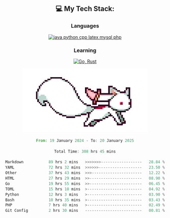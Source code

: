 
<div align="center">
<br>

## 💻 My Tech Stack:

### Languages

[![java python cpp latex mysql php](https://skillicons.dev/icons?i=java,python,cpp,latex,mysql,php)](https://skillicons.dev)

### Learning

[![Go, Rust](https://skillicons.dev/icons?i=go,rust)](https://skillicons.dev)

<center>

<img src="kyubey.gif" alt="Alt-Text" title="" >

</center>


<!--START_SECTION:waka-->

```rust
From: 19 January 2024 - To: 20 January 2025

Total Time: 308 hrs 45 mins

Markdown           89 hrs 2 mins   >>>>>>>------------------   28.84 %
YAML               72 hrs 32 mins  >>>>>>-------------------   23.50 %
Other              37 hrs 43 mins  >>>----------------------   12.22 %
HTML               27 hrs 29 mins  >>-----------------------   08.90 %
Go                 19 hrs 55 mins  >>-----------------------   06.45 %
TOML               15 hrs 10 mins  >------------------------   04.92 %
Python             12 hrs 3 mins   >------------------------   03.90 %
Bash               10 hrs 35 mins  >------------------------   03.43 %
PHP                7 hrs 40 mins   >------------------------   02.49 %
Git Config         2 hrs 30 mins   -------------------------   00.81 %
```

<!--END_SECTION:waka-->

